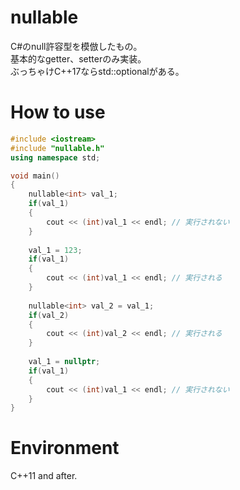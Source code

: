 # nullable
C#のnull許容型を模倣したもの。  
基本的なgetter、setterのみ実装。  
ぶっちゃけC++17ならstd::optionalがある。

# How to use
``` cpp
#include <iostream>
#include "nullable.h"
using namespace std;

void main()
{
    nullable<int> val_1;
    if(val_1)
    {
        cout << (int)val_1 << endl; // 実行されない
    }
    
    val_1 = 123;
    if(val_1)
    {
        cout << (int)val_1 << endl; // 実行される
    }
    
    nullable<int> val_2 = val_1;
    if(val_2)
    {
        cout << (int)val_2 << endl; // 実行される
    }
    
    val_1 = nullptr;
    if(val_1)
    {
        cout << (int)val_1 << endl; // 実行されない
    }
}
```

# Environment
C++11 and after.
